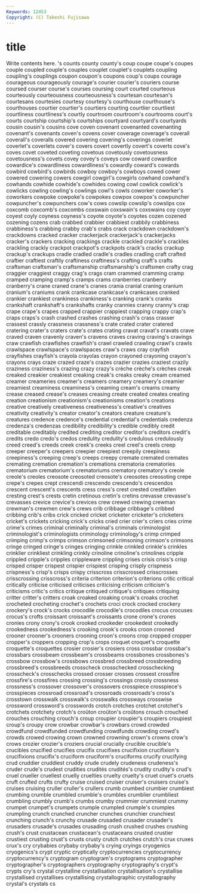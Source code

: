```yaml
---
Keywords: 12453 
Copyright: (C) Takeshi Fujisawa
---
```


# title

Write contents here.
's counts
county county's coup coupe coupe's coupes couple coupled couple's couples
couplet couplet's couplets coupling coupling's couplings coupon coupon's coupons coup's
coups courage courageous courageously courage's courier courier's couriers course coursed
courser course's courses coursing court courted courteous courteously courteousness courteousness's
courtesan courtesan's courtesans courtesies courtesy courtesy's courthouse courthouse's courthouses courtier
courtier's courtiers courting courtlier courtliest courtliness courtliness's courtly courtroom courtroom's
courtrooms court's courts courtship courtship's courtships courtyard courtyard's courtyards cousin
cousin's cousins cove coven covenant covenanted covenanting covenant's covenants coven's
covens cover coverage coverage's coverall coverall's coveralls covered covering covering's
coverings coverlet coverlet's coverlets cover's covers covert covertly covert's coverts
cove's coves covet coveted coveting covetous covetously covetousness covetousness's covets
covey covey's coveys cow coward cowardice cowardice's cowardliness cowardliness's cowardly
coward's cowards cowbird cowbird's cowbirds cowboy cowboy's cowboys cowed cower
cowered cowering cowers cowgirl cowgirl's cowgirls cowhand cowhand's cowhands cowhide
cowhide's cowhides cowing cowl cowlick cowlick's cowlicks cowling cowling's cowlings
cowl's cowls coworker coworker's coworkers cowpoke cowpoke's cowpokes cowpox cowpox's
cowpuncher cowpuncher's cowpunchers cow's cows cowslip cowslip's cowslips cox coxcomb
coxcomb's coxcombs coxswain coxswain's coxswains coy coyer coyest coyly coyness
coyness's coyote coyote's coyotes cozen cozened cozening cozens crab crabbed
crabbier crabbiest crabbily crabbiness crabbiness's crabbing crabby crab's crabs crack
crackdown crackdown's crackdowns cracked cracker crackerjack crackerjack's crackerjacks cracker's crackers
cracking crackings crackle crackled crackle's crackles crackling crackly crackpot crackpot's
crackpots crack's cracks crackup crackup's crackups cradle cradled cradle's cradles
cradling craft crafted craftier craftiest craftily craftiness craftiness's crafting craft's
crafts craftsman craftsman's craftsmanship craftsmanship's craftsmen crafty crag craggier craggiest
craggy crag's crags cram crammed cramming cramp cramped cramping cramp's
cramps crams cranberries cranberry cranberry's crane craned crane's cranes crania
cranial craning cranium cranium's craniums crank crankcase crankcase's crankcases cranked
crankier crankiest crankiness crankiness's cranking crank's cranks crankshaft crankshaft's crankshafts
cranky crannies cranny cranny's crap crape crape's crapes crapped crappier
crappiest crapping crappy crap's craps craps's crash crashed crashes crashing
crash's crass crasser crassest crassly crassness crassness's crate crated crater
cratered cratering crater's craters crate's crates crating cravat cravat's cravats
crave craved craven cravenly craven's cravens craves craving craving's cravings
craw crawfish crawfishes crawfish's crawl crawled crawling crawl's crawls crawlspace
crawlspace's crawlspaces craw's craws cray crayfish crayfishes crayfish's crayola crayolas
crayon crayoned crayoning crayon's crayons crays craze crazed craze's crazes
crazier crazies craziest crazily craziness craziness's crazing crazy crazy's crèche
crèche's crèches creak creaked creakier creakiest creaking creak's creaks creaky
cream creamed creamer creameries creamer's creamers creamery creamery's creamier creamiest
creaminess creaminess's creaming cream's creams creamy crease creased crease's creases
creasing create created creates creating creation creationism creationism's creationisms creation's
creations creative creatively creativeness creativeness's creative's creatives creativity creativity's creator
creator's creators creature creature's creatures credence credence's credential credential's credentials
credenza credenza's credenzas credibility credibility's credible credibly credit creditable creditably
credited crediting creditor creditor's creditors credit's credits credo credo's credos
credulity credulity's credulous credulously creed creed's creeds creek creek's creeks
creel creel's creels creep creeper creeper's creepers creepier creepiest creepily
creepiness creepiness's creeping creep's creeps creepy cremate cremated cremates cremating
cremation cremation's cremations crematoria crematories crematorium crematorium's crematoriums crematory crematory's
creole creole's creoles creosote creosoted creosote's creosotes creosoting crepe crepe's
crepes crept crescendi crescendo crescendo's crescendos crescent crescent's crescents cress
cress's crest crested crestfallen cresting crest's crests cretin cretinous cretin's
cretins crevasse crevasse's crevasses crevice crevice's crevices crew crewed crewing
crewman crewman's crewmen crew's crews crib cribbage cribbage's cribbed cribbing
crib's cribs crick cricked cricket cricketer cricketer's cricketers cricket's crickets
cricking crick's cricks cried crier crier's criers cries crime crime's
crimes criminal criminally criminal's criminals criminologist criminologist's criminologists criminology criminology's
crimp crimped crimping crimp's crimps crimson crimsoned crimsoning crimson's crimsons
cringe cringed cringe's cringes cringing crinkle crinkled crinkle's crinkles crinklier
crinkliest crinkling crinkly crinoline crinoline's crinolines cripple crippled cripple's cripples
crippleware crippling crises crisis crisis's crisp crisped crisper crispest crispier
crispiest crisping crisply crispness crispness's crisp's crisps crispy crisscross crisscrossed
crisscrosses crisscrossing crisscross's criteria criterion criterion's criterions critic critical critically
criticise criticised criticises criticising criticism criticism's criticisms critic's critics critique
critiqued critique's critiques critiquing critter critter's critters croak croaked croaking
croak's croaks crochet crocheted crocheting crochet's crochets croci crock crocked
crockery crockery's crock's crocks crocodile crocodile's crocodiles crocus crocuses crocus's
crofts croissant croissant's croissants crone crone's crones cronies crony crony's
crook crooked crookeder crookedest crookedly crookedness crookedness's crooking crook's crooks
croon crooned crooner crooner's crooners crooning croon's croons crop cropped
cropper cropper's croppers cropping crop's crops croquet croquet's croquette croquette's
croquettes crosier crosier's crosiers cross crossbar crossbar's crossbars crossbeam crossbeam's
crossbeams crossbones crossbones's crossbow crossbow's crossbows crossbred crossbreed crossbreeding crossbreed's
crossbreeds crosscheck crosschecked crosschecking crosscheck's crosschecks crossed crosser crosses crossest
crossfire crossfire's crossfires crossing crossing's crossings crossly crossness crossness's crossover
crossover's crossovers crosspiece crosspiece's crosspieces crossroad crossroad's crossroads crossroads's cross's
crosstown crosswalk crosswalk's crosswalks crossways crosswise crossword crossword's crosswords crotch
crotches crotchet crotchet's crotchets crotchety crotch's croûton croûton's croûtons crouch
crouched crouches crouching crouch's croup croupier croupier's croupiers croupiest croup's
croupy crow crowbar crowbar's crowbars crowd crowded crowdfund crowdfunded crowdfunding
crowdfunds crowding crowd's crowds crowed crowing crown crowned crowning crown's
crowns crow's crows crozier crozier's croziers crucial crucially crucible crucible's
crucibles crucified crucifies crucifix crucifixes crucifixion crucifixion's crucifixions crucifix's cruciform
cruciform's cruciforms crucify crucifying crud cruddier cruddiest cruddy crude crudely
crudeness crudeness's cruder crude's crudest crudities crudités crudités's crudity crudity's
crud's cruel crueller cruellest cruelly cruelties cruelty cruelty's cruet cruet's
cruets cruft crufted crufts crufty cruise cruised cruiser cruiser's cruisers
cruise's cruises cruising cruller cruller's crullers crumb crumbed crumbier crumbiest
crumbing crumble crumbled crumble's crumbles crumblier crumbliest crumbling crumbly crumb's
crumbs crumby crummier crummiest crummy crumpet crumpet's crumpets crumple crumpled
crumple's crumples crumpling crunch crunched cruncher crunches crunchier crunchiest crunching
crunch's crunchy crusade crusaded crusader crusader's crusaders crusade's crusades crusading
crush crushed crushes crushing crush's crust crustacean crustacean's crustaceans crusted
crustier crustiest crusting crust's crusts crusty crutch crutches crutch's crux
cruxes crux's cry crybabies crybaby crybaby's crying cryings cryogenics cryogenics's
crypt cryptic cryptically cryptocurrencies cryptocurrency cryptocurrency's cryptogram cryptogram's cryptograms cryptographer
cryptographer's cryptographers cryptography cryptography's crypt's crypts cry's crystal crystalline crystallisation
crystallisation's crystallise crystallised crystallises crystallising crystallographic crystallography crystal's crystals cs
